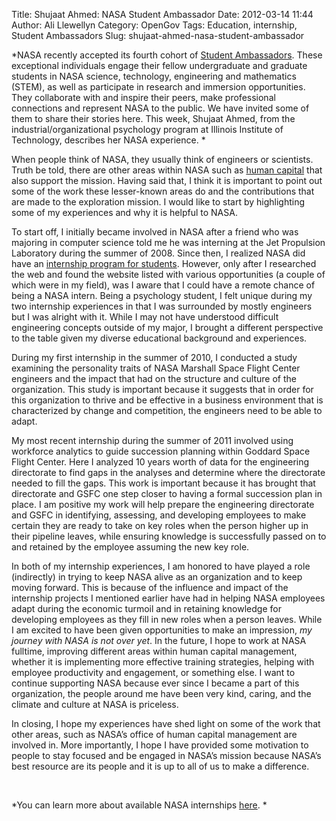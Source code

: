 Title: Shujaat Ahmed: NASA Student Ambassador
Date: 2012-03-14 11:44
Author: Ali Llewellyn
Category: OpenGov
Tags: Education, internship, Student Ambassadors
Slug: shujaat-ahmed-nasa-student-ambassador

*NASA recently accepted its fourth cohort of [Student Ambassadors][].
These exceptional individuals engage their fellow undergraduate and
graduate students in NASA science, technology, engineering and
mathematics (STEM), as well as participate in research and immersion
opportunities. They collaborate with and inspire their peers, make
professional connections and represent NASA to the public. We have
invited some of them to share their stories here. This week, Shujaat
Ahmed, from the industrial/organizational psychology program at Illinois
Institute of Technology, describes her NASA experience. *

When people think of NASA, they usually think of engineers or
scientists. Truth be told, there are other areas within NASA such as
[human capital][] that also support the mission. Having said that, I
think it is important to point out some of the work these lesser-known
areas do and the contributions that are made to the exploration mission.
I would like to start by highlighting some of my experiences and why it
is helpful to NASA.

To start off, I initially became involved in NASA after a friend who was
majoring in computer science told me he was interning at the Jet
Propulsion Laboratory during the summer of 2008. Since then, I realized
NASA did have an [internship program for students][]. However, only
after I researched the web and found the website listed with various
opportunities (a couple of which were in my field), was I aware that I
could have a remote chance of being a NASA intern. Being a psychology
student, I felt unique during my two internship experiences in that I
was surrounded by mostly engineers but I was alright with it. While I
may not have understood difficult engineering concepts outside of my
major, I brought a different perspective to the table given my diverse
educational background and experiences.

During my first internship in the summer of 2010, I conducted a study
examining the personality traits of NASA Marshall Space Flight Center
engineers and the impact that had on the structure and culture of the
organization. This study is important because it suggests that in order
for this organization to thrive and be effective in a business
environment that is characterized by change and competition, the
engineers need to be able to adapt.

My most recent internship during the summer of 2011 involved using
workforce analytics to guide succession planning within Goddard Space
Flight Center. Here I analyzed 10 years worth of data for the
engineering directorate to find gaps in the analyses and determine where
the directorate needed to fill the gaps. This work is important because
it has brought that directorate and GSFC one step closer to having a
formal succession plan in place. I am positive my work will help prepare
the engineering directorate and GSFC in identifying, assessing, and
developing employees to make certain they are ready to take on key roles
when the person higher up in their pipeline leaves, while ensuring
knowledge is successfully passed on to and retained by the employee
assuming the new key role.

In both of my internship experiences, I am honored to have played a role
(indirectly) in trying to keep NASA alive as an organization and to keep
moving forward. This is because of the influence and impact of the
internship projects I mentioned earlier have had in helping NASA
employees adapt during the economic turmoil and in retaining knowledge
for developing employees as they fill in new roles when a person leaves.
While I am excited to have been given opportunities to make an
impression, *my journey with NASA is not over yet*. In the future, I
hope to work at NASA fulltime, improving different areas within human
capital management, whether it is implementing more effective training
strategies, helping with employee productivity and engagement, or
something else. I want to continue supporting NASA because ever since I
became a part of this organization, the people around me have been very
kind, caring, and the climate and culture at NASA is priceless.

In closing, I hope my experiences have shed light on some of the work
that other areas, such as NASA’s office of human capital management are
involved in. More importantly, I hope I have provided some motivation to
people to stay focused and be engaged in NASA’s mission because NASA’s
best resource are its people and it is up to all of us to make a
difference.

 

*You can learn more about available NASA internships [here][internship
program for students]. *

 

  [Student Ambassadors]: http://intern.nasa.gov/intern/
  [human capital]: http://nasapeople.nasa.gov/
  [internship program for students]: https://intern.nasa.gov/solar/web/public/main/index.cfm?solarAction=view&subAction=content&contentCode=HOME_PAGE_INTERNSHIPS
